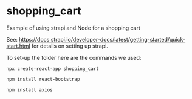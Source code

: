 # shopping_cart
Example of using strapi and Node for a shopping cart

See: https://docs.strapi.io/developer-docs/latest/getting-started/quick-start.html for details on setting up strapi.

To set-up the folder here are the commands we used:

```npx create-react-app shopping_cart```

```npm install react-bootstrap```

```npm install axios```
